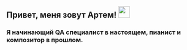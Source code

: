 ## Привет, меня зовут Артем! <img src="https://media.giphy.com/media/ScQRX0jaOfFmESOM5J/giphy.gif" width="30px">

### Я начинающий QA специалист в настоящем, пианист и композитор в прошлом.

